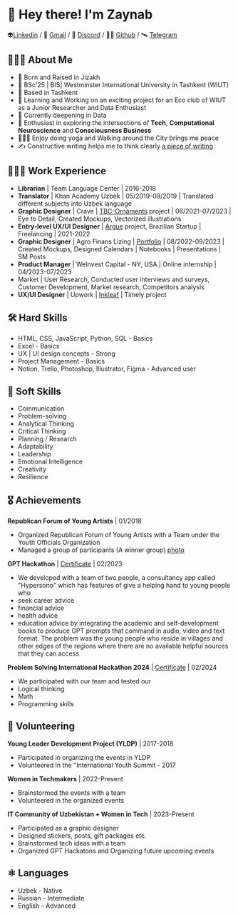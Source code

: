 # 👋 Hey there! I'm Zaynab
👽[Linkedin](https://www.linkedin.com/in/zaynab-soyokulova/)  / 📧 [Gmail](https://mail.google.com/mail/u/soyoqulova@gmail.com) / 💽 [Discord](https://discordapp.com/users/1052815197422751805) / 
🕵️‍♀️ [Github](https://github.com/aurorazeyn) / 🛰️ [Telegram](https://t.me/aurorazeyn) 

## 👩🏻‍💻 About Me
- 🌱  Born and Raised in Jizakh
- 🏢  BSc'25 | BIS| Westminster International University in Tashkent (WIUT)
-  📍  Based in Tashkent
- 💼  Learning and Working on an exciting project for an Eco club of WIUT as a Junior Researcher and Data Enthusiast
- 🔭  Currently deepening in Data 
- 🧠  Enthusiast in exploring the intersections of **Tech**, **Computational Neuroscience** and **Consciousness Business**
- 🧘🏻‍♀️  Enjoy doing yoga and Walking around the City brings me peace
- ✍️  Constructive writing helps me to think clearly [a piece of writing](https://www.linkedin.com/pulse/unconscious-becomes-conscious-zaynab-soyokulova/)

## 🕵🏻‍♀️ Work Experience
- **Librarian** | Team Language Center | 2016-2018
- **Translator** | Khan Academy Uzbek  |  05/2019-09/2019
  | Translated different subjects into Uzbek language
- **Graphic Designer** | Crave | [TBC-Ornaments](https://tbc-ornaments.uz/) project | 06/2021-07/2023
  | Eye to Detail, Created Mockups, Vectorized illustrations
- **Entry-level UX/UI Designer** | [Argue](https://www.figma.com/file/2hwgObRTqmrystdDsjP83J/ARG?type=design&node-id=2316%3A30665&mode=design&t=cD3eNpGMbeYvzFHo-1) project, Brazilian Startup | Freelancing | 2021-2022
- **Graphic Designer** | Agro Finans Lizing | [Portfolio](https://www.notion.so/aurorazeyn/Portfolio-87ca5e1282f74d9987a571fd5983c50a?pvs=4) | 08/2022-09/2023
| Created Mockups, Designed Calendars | Notebooks | Presentations | SM Posts 
- **Product Manager** | WeInvest Capital - NY, USA | Online internship | 04/2023-07/2023
- Market | User Research, Conducted user interviews and surveys, Customer Development, Market research, Competitors analysis
- **UX/UI Designer** | Upwork | [Inkleaf](https://www.figma.com/file/mgyughXN9SdhDgeXVdgEFV/InkLeaf?type=design&node-id=0%3A1&mode=design&t=l76sLjBe1oWceYqJ-1) | Timely project


## 🛠 Hard Skills
- HTML, CSS, JavaScript, Python, SQL - Basics
- Excel - Basics
- UX | UI design concepts - Strong
- Project Management - Basics
- Notion, Trello, Photoshop, Illustrator, Figma - Advanced user

## 🌼 Soft Skills
- Communication
- Problem-solving
- Analytical Thinking
- Critical Thinking
-  Planning / Research
- Adaptability
- Leadership
- Emotional Intelligence
- Creativity
- Resilience

## 🎖 Achievements
**Republican Forum of Young Artists** | 01/2018
- Organized Republican Forum of Young Artists with a Team under the Youth Officials Organization
- Managed a group of participants (A winner group)
  [photo](https://scontent.ftas11-1.fna.fbcdn.net/v/t1.18169-9/22365208_944682859021582_5429686783486458251_n.jpg?_nc_cat=105&ccb=1-7&_nc_sid=5f2048&_nc_ohc=ZRtH8YZJOm8AX8LKRgP&_nc_ht=scontent.ftas11-1.fna&oh=00_AfDp3V0PlzwuA_XqKF-DcBUXAbC9e-_bSGl-hG7AmmA4yg&oe=661D3963)

**GPT Hackathon** | [Certificate](https://media.licdn.com/dms/image/D4D2DAQGG56PYmRiuMQ/profile-treasury-image-shrink_800_800/0/1709739140105?e=1711213200&v=beta&t=w_vygLpT8jaI4fPjjxMsI-zzlrl0DwEt4zMv_oHbF9U) | 02/2023
- We developed with a team of two people, a consultancy app called "Hypersono" which has features of
give a helping hand to young people who
- seek career advice
- financial advice
- health advice
- education advice
by integrating the academic and self-development books to produce GPT prompts that command in audio, video and text format.
The problem was the young people who reside in villages and other edges of the regions where there are no available helpful sources that they can access

**Problem Solving International Hackathon 2024** | [Certificate](https://media.licdn.com/dms/image/D4D2DAQF4jOrtQ9VHmw/profile-treasury-document-cover-images_1280/0/1709738960973?e=1711213200&v=beta&t=pVpBD2zZ0bux9ZBl4bpazMOGFQg5IRtd_D9RUw0dYU0) | 02/2024
- We participated with our team and tested our
- Logical thinking
- Math
- Programming skills

## 🌋 Volunteering
**Young Leader Development Project (YLDP)** | 2017-2018
 - Participated in organizing the events in YLDP
 - Volunteered in the "International Youth Summit - 2017

**Women in Techmakers** | 2022-Present
- Brainstormed the events with a team
- Volunteered in the organized events

**IT Community of Uzbekistan + Women in Tech** | 2023-Present
- Participated as a graphic designer
- Designed stickers, posts, gift packages etc.
- Brainstormed tech ideas with a team
- Organized GPT Hackatons and Organizing future upcoming events 

## ⚛️ Languages
- Uzbek - Native
- Russian - Intermediate
- English - Advanced




